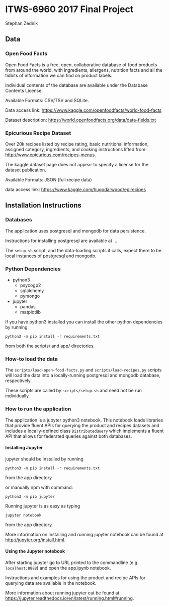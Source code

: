 # ITWS-6960 2017 Final Project

 Stephan Zednik
 
## Data
 
### Open Food Facts

Open Food Facts is a free, open, collaborative database of food products from around the world, with ingredients, allergens, nutrition facts and all the tidbits of information we can find on product labels.

Individual contents of the database are available under the Database Contents License.

Available Formats: CSV/TSV and SQLite.

Data access link: https://www.kaggle.com/openfoodfacts/world-food-facts

Dataset description: https://world.openfoodfacts.org/data/data-fields.txt

### Epicurious Recipe Dataset

Over 20k recipes listed by recipe rating, basic nutritional information, assigned category, ingredients, and cooking instructions lifted from http://www.epicurious.com/recipes-menus.

The kaggle dataset page does not appear to specify a license for the dataset publication.

Available Formats: JSON (full recipe data)

data access link: https://www.kaggle.com/hugodarwood/epirecipes
 
## Installation Instructions

### Databases

The application uses postgresql and mongodb for data persistence.

Instructions for installing postgresql are available at ...

The ``setup.sh`` script, and the data-loading scripts it calls, expect there to be local instances of postgresql and mongodb.
 
### Python Dependencies
- python3
  - psycogp2
  - sqlalchemy
  - pymongo
- jupyter
  - pandas
  - matplotlib
  
If you have python3 installed you can install the other python dependencies by running

```commandline
python3 -m pip install -r requirements.txt
```

from both the scripts/ and app/ directories.

 
### How-to load the data

The ``scripts/load-open-food-facts.py`` and ``scripts/load-recipes.py`` scripts will load the data into a locally-running postgresql and mongodb database, respectively.

These scripts are called by ``scripts/setup.sh`` and need not be run individually.
 
### How to run the application

The application is a jupyter python3 notebook.  This notebook loads libraries that provide fluent APIs for querying the product and recipes datasets and includes a locally-defined class ``DistributedQuery`` which implements a fluent API that allows for federated queries against both databases.

#### Installing Jupyter

jupyter should be installed by running
```commandline
python3 -m pip install -r requirements.txt
```

from the app directory

or manually npm with command:
```commandline
python3 -m pip jupyter
```

Running jupyter is as easy as typing
```commandline
jupyter notebook
```

from the app directory.

More information on installing and running jupyter notebook can be found at http://jupyter.org/install.html.

#### Using the Jupyter notebook

After starting jupyter go to URL printed to the commandline (e.g. ``localhost:8888``) and open the app.ipynb notebook.

Instructions and examples for using the product and recipe APIs for querying data are available in the notebook.

More information about running jupyter cat be found at https://jupyter.readthedocs.io/en/latest/running.html#running.
